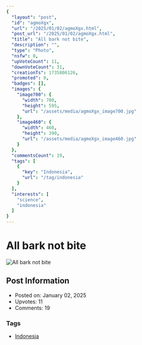 ```yaml
---
{
  "layout": "post",
  "id": "agmoXgx",
  "url": "/2025/01/02/agmoXgx.html",
  "post_url": "/2025/01/02/agmoXgx.html",
  "title": "All bark not bite",
  "description": "",
  "type": "Photo",
  "nsfw": 0,
  "upVoteCount": 11,
  "downVoteCount": 31,
  "creationTs": 1735806126,
  "promoted": 0,
  "badges": [],
  "images": {
    "image700": {
      "width": 700,
      "height": 595,
      "url": "/assets/media/agmoXgx_image700.jpg"
    },
    "image460": {
      "width": 460,
      "height": 390,
      "url": "/assets/media/agmoXgx_image460.jpg"
    }
  },
  "commentsCount": 19,
  "tags": [
    {
      "key": "Indonesia",
      "url": "/tag/indonesia"
    }
  ],
  "interests": [
    "science",
    "indonesia"
  ]
}
---
```


# All bark not bite

![All bark not bite](/assets/media/agmoXgx_image700.jpg)

## Post Information

- Posted on: January 02, 2025
- Upvotes: 11
- Comments: 19

### Tags

- [Indonesia](/tag/Indonesia)
